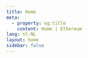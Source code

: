 ```yaml
---
title: Home
meta:
  - property: og:title
    content: Home | Ethereum
lang: nl-NL
layout: home
sidebar: false
---
```


<Homepage />